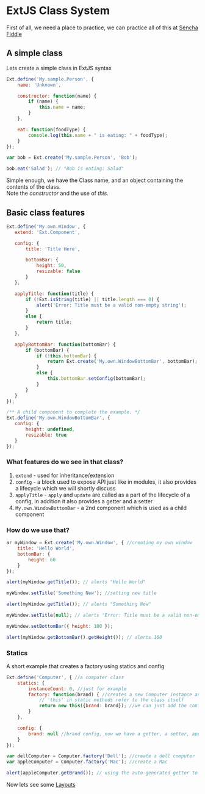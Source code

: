 # ExtJS Class System
First of all, we need a place to practice, we can practice all of this at [Sencha Fiddle](http://fiddle.sencha.com)

## A simple class
Lets create a simple class in ExtJS syntax
```javascript
Ext.define('My.sample.Person', {
    name: 'Unknown',

    constructor: function(name) {
        if (name) {
            this.name = name;
        }
    },

    eat: function(foodType) {
        console.log(this.name + " is eating: " + foodType);
    }
});

var bob = Ext.create('My.sample.Person', 'Bob');

bob.eat('Salad'); // "Bob is eating: Salad"
```

Simple enough, we have the Class name, and an object containing the contents of the class.  
Note the _constructor_ and the use of _this_.  

## Basic class features
```javascript
Ext.define('My.own.Window', {
   extend: 'Ext.Component',

   config: {
       title: 'Title Here',

       bottomBar: {
           height: 50,
           resizable: false
       }
   },

   applyTitle: function(title) {
       if (!Ext.isString(title) || title.length === 0) {
           alert('Error: Title must be a valid non-empty string');
       }
       else {
           return title;
       }
   },

   applyBottomBar: function(bottomBar) {
       if (bottomBar) {
           if (!this.bottomBar) {
               return Ext.create('My.own.WindowBottomBar', bottomBar);
           }
           else {
               this.bottomBar.setConfig(bottomBar);
           }
       }
   }
});

/** A child component to complete the example. */
Ext.define('My.own.WindowBottomBar', {
   config: {
       height: undefined,
       resizable: true
   }
});
```

### What features do we see in that class?
1. `extend` - used for inheritance/extension
2. `config` - a block used to expose API just like in modules, it also provides a lifecycle which we will shortly discuss
3. `applyTitle` - `apply` and `update` are called as a part of the lifecycle of a config, in addition it also provides a getter and a setter
4. `My.own.WindowBottomBar` - a 2nd component which is used as a child component

### How do we use that?
```javascript
ar myWindow = Ext.create('My.own.Window', { //creating my own window
    title: 'Hello World',
    bottomBar: {
        height: 60
    }
});

alert(myWindow.getTitle()); // alerts "Hello World"

myWindow.setTitle('Something New'); //setting new title

alert(myWindow.getTitle()); // alerts "Something New"

myWindow.setTitle(null); // alerts "Error: Title must be a valid non-empty string"

myWindow.setBottomBar({ height: 100 });

alert(myWindow.getBottomBar().getHeight()); // alerts 100
```

### Statics
A short example that creates a factory using statics and config
```javascript
Ext.define('Computer', { //a computer class
    statics: {
        instanceCount: 0, //just for example
        factory: function(brand) { //creates a new Computer instance and passes the 'brand' config to the constructor
            // 'this' in static methods refer to the class itself
            return new this({brand: brand}); //we can just add the config in the constructor
        }
    },

    config: {
        brand: null //brand config, now we have a getter, a setter, apply and update
    }
});

var dellComputer = Computer.factory('Dell'); //create a dell computer
var appleComputer = Computer.factory('Mac'); //create a Mac

alert(appleComputer.getBrand()); // using the auto-generated getter to get the value of a config property. Alerts "Mac"
```

Now lets see some [Layouts](extjs-layouts.md)



